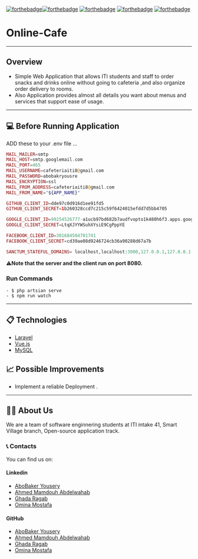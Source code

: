 [![forthebadge](https://forthebadge.com/images/badges/built-by-developers.svg)](https://forthebadge.com)[![forthebadge](https://forthebadge.com/images/badges/uses-brains.svg)](https://forthebadge.com)
[![forthebadge](https://forthebadge.com/images/badges/powered-by-coffee.svg)](https://forthebadge.com)
[![forthebadge](https://forthebadge.com/images/badges/powered-by-black-magic.svg)](https://forthebadge.com)
[![forthebadge](https://forthebadge.com/images/badges/makes-people-smile.svg)](https://forthebadge.com)


# **Online-Cafe**
---
## Overview

- Simple Web Application that allows ITI students and staff to order snacks and drinks online without going to cafeteria ,and also organize order delivery to rooms.
- Also Application provides almost all details you want about menus and services that support ease of usage.

---

## 💻 Before Running Application

ADD these to your .env file ...

``` php
MAIL_MAILER=smtp
MAIL_HOST=smtp.googlemail.com
MAIL_PORT=465
MAIL_USERNAME=cafeteriaiti8@gmail.com
MAIL_PASSWORD=abobakryousre
MAIL_ENCRYPTION=ssl
MAIL_FROM_ADDRESS=cafeteriaiti8@gmail.com
MAIL_FROM_NAME="${APP_NAME}"

GITHUB_CLIENT_ID=dde97c0d916d1ee91fd5
GITHUB_CLIENT_SECRET=1b260328ccd7c215c59f6424015efdd7d5bb4705

GOOGLE_CLIENT_ID=99254526777-a1ucb97bd682b7audfvopto1k480h6f3.apps.googleusercontent.com
GOOGLE_CLIENT_SECRET=LtqXJYYWSuhXYsiE9CgPppYE

FACEBOOK_CLIENT_ID=301684504701741
FACEBOOK_CLIENT_SECRET=cd39ae08d9246724cb36a90288d67a7b

SANCTUM_STATEFUL_DOMAINS= localhost,localhost:3000,127.0.0.1,127.0.0.1:8000,::1,localhost:8000
```

⚠️**Note that the server and the client run on port 8080.**

### Run Commands 
``` shell
- $ php artsian serve
- $ npm run watch
```
---
## 📋 Technologies

* [Laravel](https://laravel.com/)
* [Vue.js](https://vuejs.org/)
* [MySQL](https://www.mysql.com/)


## 📈 Possible Improvements

- Implement a reliable Deployment .

---
## 👨‍💻 About Us

We are a team of software enginnering students at ITI intake 41, Smart Village branch, Open-source application track.

### 📞 Contacts

You can find us on:

#### Linkedin

- [AboBaker Yousery](https://www.linkedin.com/in/abobakryousre/)
- [Ahmed Mamdouh Abdelwahab](https://www.linkedin.com/in/ahmedmamdouh94/)
- [Ghada Ragab](https://www.linkedin.com/in/ghadaragab/)
- [Omina Mostafa](https://www.linkedin.com/in/omnia-mostafa-339b4b211/)



#### GitHub

- [AboBaker Yousery](https://github.com/abobakryousre)
- [Ahmed Mamdouh Abdelwahab](https://github.com/ahmedmumdouh)
- [Ghada Ragab](https://github.com/GhadaRagab123)
- [Omina Mostafa](https://github.com/OmniaMostafa98)
